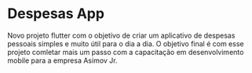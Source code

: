 # Despesas App

Novo projeto flutter com o objetivo de criar um aplicativo de despesas pessoais simples e muito útil para o dia a dia. O objetivo final é com esse projeto comletar mais um passo com a capacitação em desenvolvimento mobile para a empresa Asimov Jr.
